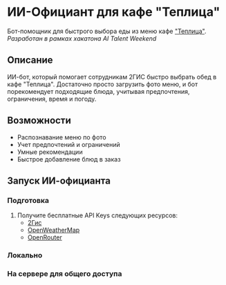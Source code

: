 # ИИ-Официант для кафе "Теплица"
Бот-помощник для быстрого выбора еды из меню кафе ["Теплица"](https://2gis.ru/novosibirsk/firm/70000001020753581?m=82.897264%2C54.979741%2F16).
*Разработан в рамках хакатона AI Talent Weekend*

## Описание
ИИ-бот, который помогает сотрудникам 2ГИС быстро выбрать обед в кафе "Теплица".
Достаточно просто загрузить фото меню, и бот порекомендует подходящие блюда,
учитывая предпочтения, ограничения, время и погоду.

## Возможности
- Распознавание меню по фото
- Учет предпочтений и ограничений
- Умные рекомендации
- Быстрое добавление блюд в заказ



<!-- ### Installation
1. Get a free API Key at [https://example.com](https://example.com)
2. Clone the repo
   ```sh
   git clone https://github.com/github_username/repo_name.git
   ```
3. Install NPM packages
   ```sh
   npm install
   ```
4. Enter your API in `config.js`
   ```js
   const API_KEY = 'ENTER YOUR API';
   ```
5. Change git remote url to avoid accidental pushes to base project
   ```sh
   git remote set-url origin github_username/repo_name
   git remote -v # confirm the changes -->

## Запуск ИИ-официанта
### Подготовка
1. Получите бесплатные API Keys следующих ресурсов:
    - [2Гис](https://platform.2gis.ru/ru)
    - [OpenWeatherMap](https://openweathermap.org/api)
    - [OpenRouter](https://openrouter.ai/)
### Локально

### На сервере для общего доступа